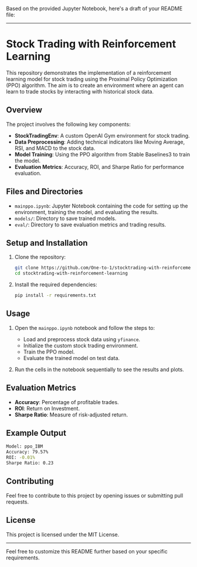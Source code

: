Based on the provided Jupyter Notebook, here's a draft of your README file:

---

# Stock Trading with Reinforcement Learning

This repository demonstrates the implementation of a reinforcement learning model for stock trading using the Proximal Policy Optimization (PPO) algorithm. The aim is to create an environment where an agent can learn to trade stocks by interacting with historical stock data.

## Overview

The project involves the following key components:
- **StockTradingEnv**: A custom OpenAI Gym environment for stock trading.
- **Data Preprocessing**: Adding technical indicators like Moving Average, RSI, and MACD to the stock data.
- **Model Training**: Using the PPO algorithm from Stable Baselines3 to train the model.
- **Evaluation Metrics**: Accuracy, ROI, and Sharpe Ratio for performance evaluation.

## Files and Directories

- `mainppo.ipynb`: Jupyter Notebook containing the code for setting up the environment, training the model, and evaluating the results.
- `models/`: Directory to save trained models.
- `eval/`: Directory to save evaluation metrics and trading results.

## Setup and Installation

1. Clone the repository:
    ```sh
    git clone https://github.com/One-to-1/stocktrading-with-reinforcement-learning.git
    cd stocktrading-with-reinforcement-learning
    ```

2. Install the required dependencies:
    ```sh
    pip install -r requirements.txt
    ```

## Usage

1. Open the `mainppo.ipynb` notebook and follow the steps to:
    - Load and preprocess stock data using `yfinance`.
    - Initialize the custom stock trading environment.
    - Train the PPO model.
    - Evaluate the trained model on test data.

2. Run the cells in the notebook sequentially to see the results and plots.

## Evaluation Metrics

- **Accuracy**: Percentage of profitable trades.
- **ROI**: Return on Investment.
- **Sharpe Ratio**: Measure of risk-adjusted return.

## Example Output

```sh
Model: ppo_IBM
Accuracy: 79.57%
ROI: -0.01%
Sharpe Ratio: 0.23
```

## Contributing

Feel free to contribute to this project by opening issues or submitting pull requests.

## License

This project is licensed under the MIT License.

---

Feel free to customize this README further based on your specific requirements.
